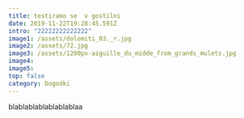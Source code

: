 ```yaml
---
title: testiramo se  v gostilni
date: 2019-11-22T19:28:45.591Z
intro: "22222222222222"
image1: /assets/dolomiti_03._r.jpg
image2: /assets/72.jpg
image3: /assets/1200px-aiguille_du_midde_from_grands_mulets.jpg
image4:
image5:
top: false
category: Dogodki
---
```


blablablablablablablaa
